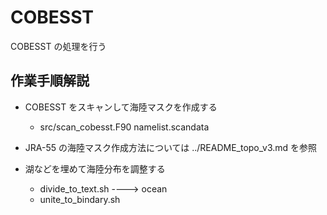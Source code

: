 COBESST
========

  COBESST の処理を行う


作業手順解説
--------

  * COBESST をスキャンして海陸マスクを作成する
     - src/scan_cobesst.F90
       namelist.scandata

  * JRA-55 の海陸マスク作成方法については ../README_topo_v3.md を参照


  * 湖などを埋めて海陸分布を調整する

     - divide_to_text.sh
         ----> ocean
     - unite_to_bindary.sh
